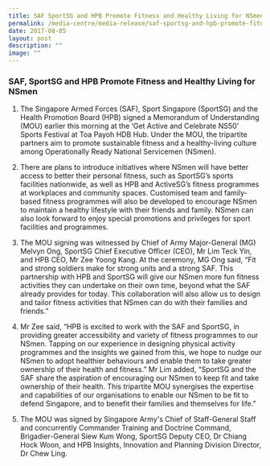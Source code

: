 ```yaml
---
title: SAF SportSG and HPB Promote Fitness and Healthy Living for NSmen
permalink: /media-centre/media-release/saf-sportsg-and-hpb-promote-fitness-and-healthy-living-for-nsmen/
date: 2017-08-05
layout: post
description: ""
image: ""
---
```

### **SAF, SportSG and HPB Promote Fitness and Healthy Living for NSmen**


1. The Singapore Armed Forces (SAF), Sport Singapore (SportSG) and the Health Promotion Board (HPB) signed a Memorandum of Understanding (MOU) earlier this morning at the ‘Get Active and Celebrate NS50’ Sports Festival at Toa Payoh HDB Hub. Under the MOU, the tripartite partners aim to promote sustainable fitness and a healthy-living culture among Operationally Ready National Servicemen (NSmen).

2. There are plans to introduce initiatives where NSmen will have better access to better their personal fitness, such as SportSG’s sports facilities nationwide, as well as HPB and ActiveSG’s fitness programmes at workplaces and community spaces. Customised team and family-based fitness programmes will also be developed to encourage NSmen to maintain a healthy lifestyle with their friends and family. NSmen can also look forward to enjoy special promotions and privileges for sport facilities and programmes.

3. The MOU signing was witnessed by Chief of Army Major-General (MG) Melvyn Ong, SportSG Chief Executive Officer (CEO), Mr Lim Teck Yin, and HPB CEO, Mr Zee Yoong Kang. At the ceremony, MG Ong said, “Fit and strong soldiers make for strong units and a strong SAF. This partnership with HPB and SportSG will give our NSmen more fun fitness activities they can undertake on their own time, beyond what the SAF already provides for today. This collaboration will also allow us to design and tailor fitness activities that NSmen can do with their families and friends.”

4. Mr Zee said, “HPB is excited to work with the SAF and SportSG, in providing greater accessibility and variety of fitness programmes to our NSmen. Tapping on our experience in designing physical activity programmes and the insights we gained from this, we hope to nudge our NSmen to adopt healthier behaviours and enable them to take greater ownership of their health and fitness.” Mr Lim added, “SportSG and the SAF share the aspiration of encouraging our NSmen to keep fit and take ownership of their health. This tripartite MOU synergises the expertise and capabilities of our organisations to enable our NSmen to be fit to defend Singapore, and to benefit their families and themselves for life.”

5. The MOU was signed by Singapore Army's Chief of Staff-General Staff and concurrently Commander Training and Doctrine Command, Brigadier-General Siew Kum Wong, SportSG Deputy CEO, Dr Chiang Hock Woon, and HPB Insights, Innovation and Planning Division Director, Dr Chew Ling.